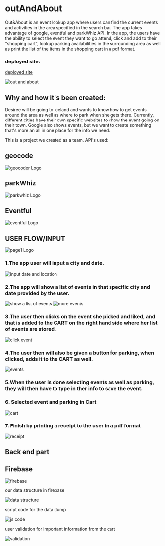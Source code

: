 # outAndAbout
Out&About is an event lookup app where users can find the current events and activities in the area specified in the search bar. The app takes advantage of google, eventful and parkWhiz API. In the app, the users have the ability to select the event they want to go attend, click and add to their "shopping cart", lookup parking availabilities in the surrounding area as well as print the list of the items in the shopping cart in a pdf format.

### deployed site:
[deployed site](https://github4phils.github.io/OutAndAbout/ "Deployed site")



![out and about](page0.png)

## Why and how it's been created:

Desiree will be going to Iceland and wants to know how to get events around the area as well as where to park when she gets there. Currently, different cities have their own specific websites to show the event going on their town. Google also shows events, but we want to create something that's more an all in one place for the info we need.

This is a project we created as a team. 
API's used:

## geocode
![geocoder Logo](geocoder.png)
## parkWhiz
![parkwhiz Logo](parkwhiz.png)
## Eventful
![eventful Logo](eventful.png)

## USER FLOW/INPUT
![page1 Logo](page1.png)

### 1.The app user will input a city and date.

![input date and location](page2.png)

### 2.The app will show a list of events in that specific city and date provided by the user.

![show a list of events ](page3.png)
![more events](page4.png)

### 3.The user then clicks on the event she picked and liked, and that is added to the CART  on the right hand side where her list of events are stored.

![click event](page5.png)
### 4.The user then will also be given a button for parking, when clicked, adds it to the CART as well.

![ events](page6.png)
### 5.When the user is done selecting events as well as parking, they will then have to type in ther info to save the event.

### 6. Selected event and parking in Cart

![ cart ](page7.png)

### 7. Finish by printing a receipt to the user in a pdf format

![ receipt ](page8.png)


## Back end part

## Firebase

![ firebase ](firebase.png)

our data structure in firebase

![data structure](database.png)

script code for the data dump

![js code](firebasedump.png)

user validation for important information from the cart

![validation](uservalidation.png)
